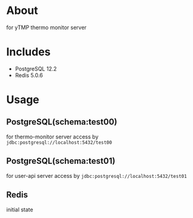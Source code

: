 # About
for yTMP thermo monitor server

# Includes
* PostgreSQL 12.2
* Redis 5.0.6

# Usage
## PostgreSQL(schema:test00)
for thermo-monitor server
access by `jdbc:postgresql://localhost:5432/test00`


## PostgreSQL(schema:test01)
for user-api server
access by `jdbc:postgresql://localhost:5432/test01`

## Redis
initial state